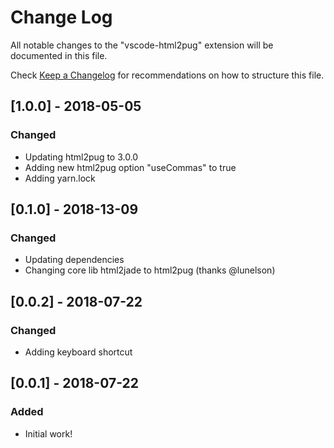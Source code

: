 # Change Log
All notable changes to the "vscode-html2pug" extension will be documented in this file.

Check [Keep a Changelog](http://keepachangelog.com/) for recommendations on how to structure this file.

## [1.0.0] - 2018-05-05
### Changed
- Updating html2pug to 3.0.0
- Adding new html2pug option "useCommas" to true
- Adding yarn.lock

## [0.1.0] - 2018-13-09
### Changed
- Updating dependencies
- Changing core lib html2jade to html2pug (thanks @lunelson)

## [0.0.2] - 2018-07-22
### Changed
- Adding keyboard shortcut

## [0.0.1] - 2018-07-22
### Added
- Initial work!
